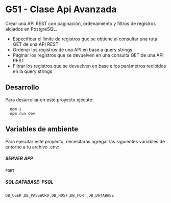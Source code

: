 # G51 - Clase Api Avanzada

Crear una API REST con paginación, ordenamiento y filtros de registros alojados en PostgreSQL.

- Especificar el límite de registros que se obtiene al consultar una ruta GET de una API REST
- Ordenar los registros de una API en base a query strings
- Paginar los registros que se devuelven en una consulta GET de una API REST
- Filtrar los registros que se devuelven en base a los parámetros recibidos en la query strings


## Desarrollo

Para desarrollar en este proyecto ejecute:

```por terminal
  npm i
  npm run dev
```

## Variables de ambiente

Para ejecutar este proyecto, necesitarás agregar las siguientes variables de entorno a tu archivo .env:

##### SERVER APP
`PORT`

##### SQL DATABASE: PSQL
`DB_USER` ,`DB_PASSWORD` ,`DB_HOST` ,`DB_PORT` ,`DB_DATABASE`

